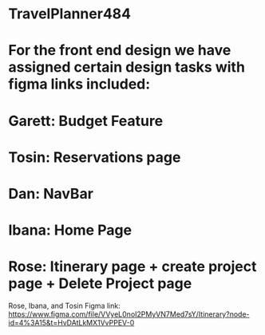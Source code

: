 # TravelPlanner484
# For the front end design we have assigned certain design tasks with figma links included:
# Garett: Budget Feature
# Tosin: Reservations page
# Dan: NavBar
# Ibana: Home Page
# Rose: Itinerary page + create project page + Delete Project page
Rose, Ibana, and Tosin Figma link: https://www.figma.com/file/VVyeL0noI2PMyVN7Med7sY/Itinerary?node-id=4%3A15&t=HvDAtLkMX1VvPPEV-0
